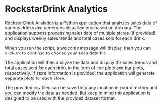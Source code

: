 # RockstarDrink Analytics
RockstarDrink Analytics is a Python application that analyzes sales data of various drinks and generates visualizations based on the data. The application supports processing sales data of multiple stores (if provided) and displays weekly sales trends and total cases sold for each drink.

When you run the script, a welcome message will display, then you can click ok to continue to choose your sales data file 

The application will then analyze the data and display the sales trends and total cases sold for each drink in the form of line plots and bar plots, respectively. If store information is provided, the application will generate separate plots for each store.

The provided csv files can be saved into any location in your directory and you can modify the data as needed. But keep in mind this application is designed to be used with the provided dataset format. 
